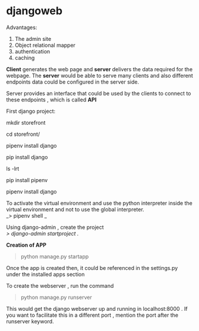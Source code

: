 # djangoweb

Advantages:

1. The admin site
2. Object relational mapper
3. authentication
4. caching

**Client** generates the web page and **server** delivers the data required for the webpage. The **server** would be able to serve many clients and also different endpoints data could be configured in the server side. 

Server provides an interface that could be used by the clients to connect to these endpoints , which is called **API** 


First django project:

mkdir storefront

cd storefront/

pipenv install django

pip install django

ls -lrt

pip install pipenv

pipenv install django


To activate the virtual environment and use the python interpreter inside the virtual environment and not to use the global interpreter. <br>
_> pipenv shell _

Using django-admin , create the project <br>
_> django-admin startproject <projectname> ._ 

**Creation of APP**

> python manage.py startapp <appname> 

Once the app is created then, it could be referenced in the settings.py under the installed apps section





To create the webserver , run the command <br>
> python manage.py runserver 

This would get the django webserver up and running in localhost:8000 . If you want to facilitate this in a different port , mention the port after the runserver keyword. 

